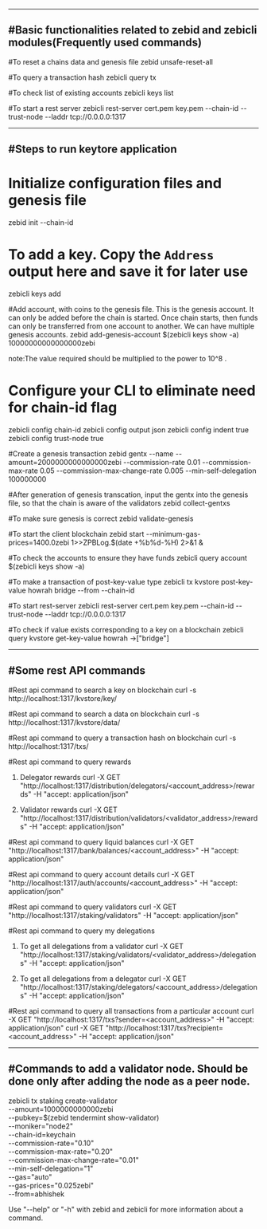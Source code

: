 -------------------------------------------------------------------------------------
#Basic functionalities related to zebid and zebicli modules(Frequently used commands)
-------------------------------------------------------------------------------------

#To reset a chains data and genesis file
zebid unsafe-reset-all

#To query a transaction hash
zebicli query tx <hash>

#To check list of existing accounts
zebicli keys list

#To start a rest server
zebicli rest-server cert.pem key.pem --chain-id <chain-name> --trust-node --laddr tcp://0.0.0.0:1317

----------------------------------
#Steps to run keytore application
----------------------------------

# Initialize configuration files and genesis file
zebid init <moniker> --chain-id <chain-name>

# To add a key. Copy the `Address` output here and save it for later use
zebicli keys add <account-holder-name>

#Add account, with coins to the genesis file. This is the genesis account. It can only be added before the chain is started. Once chain starts, then funds can only be transferred from one account to another. We can have multiple genesis accounts.
zebid add-genesis-account $(zebicli keys show <account-holder-name> -a) 10000000000000000zebi

note:The value required should be multiplied to the power to 10^8 .

# Configure your CLI to eliminate need for chain-id flag
zebicli config chain-id <chain-name>
zebicli config output json
zebicli config indent true
zebicli config trust-node true

#Create a genesis transaction
zebid gentx --name <account-holder-name> --amount=2000000000000000zebi --commission-rate 0.01 --commission-max-rate 0.05 --commission-max-change-rate 0.005 --min-self-delegation 100000000

#After generation of genesis transcation, input the gentx into the genesis file, so that the chain is aware of the validators
zebid collect-gentxs

#To make sure genesis is correct
zebid validate-genesis

#To start the client blockchain
zebid start --minimum-gas-prices=1400.0zebi 1>>ZPBLog.$(date +%b%d-%H)  2>&1  &

#To check the accounts to ensure they have funds
zebicli query account $(zebicli keys show <account-holder-name> -a)

#To make a transaction of post-key-value type
zebicli tx kvstore post-key-value howrah bridge --from <account-holder-name> --chain-id <chain-name>

#To start rest-server
zebicli rest-server cert.pem key.pem --chain-id <chain-name> --trust-node --laddr tcp://0.0.0.0:1317

#To check if value exists corresponding to a key on a blockchain
zebicli query kvstore get-key-value howrah
->["bridge"]

------------------------
#Some rest API commands
------------------------
#Rest api command to search a key on blockchain
curl -s http://localhost:1317/kvstore/key/<key>

#Rest api command to search a data on blockchain
curl -s http://localhost:1317/kvstore/data/<data>

#Rest api command to query a transaction hash on blockchain
curl -s http://localhost:1317/txs/<hash>

#Rest api command to query rewards
1. Delegator rewards
curl -X GET "http://localhost:1317/distribution/delegators/<account_address>/rewards" -H "accept: application/json"

2. Validator rewards
curl -X GET "http://localhost:1317/distribution/validators/<validator_address>/rewards" -H "accept: application/json"

#Rest api command to query liquid balances
curl -X GET "http://localhost:1317/bank/balances/<account_address>" -H "accept: application/json"

#Rest api command to query account details
curl -X GET "http://localhost:1317/auth/accounts/<account_address>" -H "accept: application/json"

#Rest api command to query validators
curl -X GET "http://localhost:1317/staking/validators" -H "accept: application/json"

#Rest api command to query my delegations
1. To get all delegations from a validator
curl -X GET "http://localhost:1317/staking/validators/<validator_address>/delegations" -H "accept: application/json"

2. To get all delegations from a delegator
curl -X GET "http://localhost:1317/staking/delegators/<account_address>/delegations" -H "accept: application/json"

#Rest api command to query all transactions from a particular account
curl -X GET "http://localhost:1317/txs?sender=<account_address>" -H "accept: application/json"
curl -X GET "http://localhost:1317/txs?recipient=<account_address>" -H "accept: application/json"

---------------------------------------------------------------------------------------------
#Commands to add a validator node. Should be done only after adding the node as a peer node.
---------------------------------------------------------------------------------------------
zebicli tx staking create-validator \
  --amount=1000000000000zebi \
  --pubkey=$(zebid tendermint show-validator) \
  --moniker="node2" \
  --chain-id=keychain \
  --commission-rate="0.10" \
  --commission-max-rate="0.20" \
  --commission-max-change-rate="0.01" \
  --min-self-delegation="1" \
  --gas="auto" \
  --gas-prices="0.025zebi" \
  --from=abhishek

Use "--help" or "-h" with zebid and zebicli for more information about a command.
